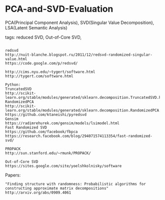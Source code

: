 # PCA-and-SVD-Evaluation
PCA(Principal Component Analysis), SVD(Singular Value Decomposition), LSA(Latent Semantic Analysis)

tags: reduced SVD, Out-of-Core SVD, 

~~~

redsvd
http://nuit-blanche.blogspot.ru/2011/12/redsvd-randomized-singular-value.html
https://code.google.com/p/redsvd/

http://cims.nyu.edu/~tygert/software.html
http://tygert.com/software.html

Python:
TruncatedSVD
http://scikit-learn.org/stable/modules/generated/sklearn.decomposition.TruncatedSVD.html
RandomizedPCA
http://scikit-learn.org/stable/modules/generated/sklearn.decomposition.RandomizedPCA.html#sklearn.decomposition.RandomizedPCA
https://github.com/ktaneishi/pyredsvd
Gensim
https://radimrehurek.com/gensim/models/lsimodel.html
Fast Randomized SVD
https://github.com/facebook/fbpca
https://research.facebook.com/blog/294071574113354/fast-randomized-svd/

PROPACK
http://sun.stanford.edu/~rmunk/PROPACK/

Out-of-Core SVD
https://sites.google.com/site/yoelshkolnisky/software
~~~

Papers:
~~~
"Finding structure with randomness: Probabilistic algorithms for constructing approximate matrix decompositions"
http://arxiv.org/abs/0909.4061
~~~
